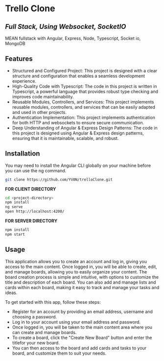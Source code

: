 # Trello Clone
## _Full Stack, Using Websocket, SocketIO_

 MEAN fullstack with Angular, Express, Node, Typescript, Socket io, MongoDB

## Features

- Structured and Configured Project: This project is designed with a clear structure and configuration that enables a seamless development experience.
- High-Quality Code with Typescript: The code in this project is written in Typescript, a powerful language that provides robust type checking and improves code maintainability.
- Reusable Modules, Controllers, and Services: This project implements reusable modules, controllers, and services that can be easily adapted and used in other projects.
- Authentication Implementation: This project implements authentication for both HTTP and websockets to ensure secure communication.
- Deep Understanding of Angular & Express Design Patterns: The code in this project is designed using Angular & Express design patterns, ensuring that it is maintainable, scalable, and robust.

## Installation

You may need to install the Angular CLI globally on your machine before you can use the ng command.

```sh
git clone https://github.com/YV0N/trelloClone.git
```

**FOR CLIENT DIRECTORY**
```sh
cd <project-directory>
npm install
ng serve
open http://localhost:4200/
```

**FOR SERVER DIRECTORY**

```sh
npm install 
npm start
```

## Usage

This application allows you to create an account and log in, giving you access to the main content. 
Once logged in, you will be able to create, edit, and manage boards, allowing you to easily organize your content.
The board creation process is simple and intuitive, with options to customize the title and description of each board. 
You can also add and manage lists and cards within each board, making it easy to track and manage your tasks and ideas.

To get started with this app, follow these steps:

- Register for an account by providing an email address, username and choosing a password.
- Log in to your account using your email address and password.
- Once logged in, you will be taken to the main content area where you can create and manage boards.
- To create a board, click the "Create New Board" button and enter the titlefor your new board.
- You can then access to the board and add cards and tasks to your board, and customize them to suit your needs.
